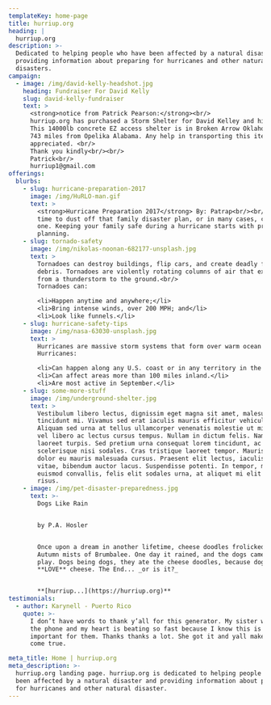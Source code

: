 ```yaml
---
templateKey: home-page
title: hurriup.org
heading: |
  hurriup.org
description: >-
  Dedicated to helping people who have been affected by a natural disaster and
  providing information about preparing for hurricanes and other natural
  disasters.
campaign:
  - image: /img/david-kelly-headshot.jpg
    heading: Fundraiser For David Kelly
    slug: david-kelly-fundraiser
    text: >
      <strong>notice from Patrick Pearson:</strong><br/>
      hurriup.org has purchased a Storm Shelter for David Kelley and his family.
      This 14000lb concrete EZ access shelter is in Broken Arrow Oklahoma,
      743 miles from Opelika Alabama. Any help in transporting this item is much
      appreciated. <br/>
      Thank you kindly<br/><br/>
      Patrick<br/>
      hurriup1@gmail.com
offerings:
  blurbs:
    - slug: hurricane-preparation-2017
      image: /img/HuRLO-man.gif
      text: >
        <strong>Hurricane Preparation 2017</strong> By: Patrap<br/><br/> It's
        time to dust off that family disaster plan, or in many cases, create
        one. Keeping your family safe during a hurricane starts with proper
        planning.
    - slug: tornado-safety
      image: /img/nikolas-noonan-682177-unsplash.jpg
      text: >
        Tornadoes can destroy buildings, flip cars, and create deadly flying
        debris. Tornadoes are violently rotating columns of air that extend
        from a thunderstorm to the ground.<br/>
        Tornadoes can:

        <li>Happen anytime and anywhere;</li>
        <li>Bring intense winds, over 200 MPH; and</li>
        <li>Look like funnels.</li>
    - slug: hurricane-safety-tips
      image: /img/nasa-63030-unsplash.jpg
      text: >
        Hurricanes are massive storm systems that form over warm ocean waters and move toward land. Potential threats from hurricanes include powerful winds, heavy rainfall, storm surges, coastal and inland flooding, rip currents, tornadoes, and landslides. The Atlantic hurricane season runs from June 1 to November 30. The Pacific hurricane season runs May 15 to November 30.<br/>
        Hurricanes:

        <li>Can happen along any U.S. coast or in any territory in the Atlantic or Pacific oceans.</li>
        <li>Can affect areas more than 100 miles inland.</li>
        <li>Are most active in September.</li>
    - slug: some-more-stuff
      image: /img/underground-shelter.jpg
      text: >
        Vestibulum libero lectus, dignissim eget magna sit amet, malesuada
        tincidunt mi. Vivamus sed erat iaculis mauris efficitur vehicula.
        Aliquam sed urna at tellus ullamcorper venenatis molestie ut mi. Duis
        vel libero ac lectus cursus tempus. Nullam in dictum felis. Nam sed
        laoreet turpis. Sed pretium urna consequat lorem tincidunt, ac
        scelerisque nisi sodales. Cras tristique laoreet tempor. Mauris vitae
        dolor eu mauris malesuada cursus. Praesent elit lectus, iaculis vel odio
        vitae, bibendum auctor lacus. Suspendisse potenti. In tempor, massa quis
        euismod convallis, felis elit sodales urna, at aliquet mi elit auctor
        risus.
    - image: /img/pet-disaster-preparedness.jpg
      text: >-
        Dogs Like Rain


        by P.A. Hosler


        Once upon a dream in another lifetime, cheese doodles frolicked in the
        Autumn mists of Brumbalee. One day it rained, and the dogs came out to
        play. Dogs being dogs, they ate the cheese doodles, because dogs
        **LOVE** cheese. The End... _or is it?_


        **[hurriup...](https://hurriup.org)**
testimonials:
  - author: Karynell - Puerto Rico
    quote: >-
      I don’t have words to thank y’all for this generator. My sister was crying on
      the phone and my heart is beating so fast because I know this is really
      important for them. Thanks thanks a lot. She got it and yall make a wish
      come true.

meta_title: Home | hurriup.org
meta_description: >-
  hurriup.org landing page. hurriup.org is dedicated to helping people who have
  been affected by a natural disaster and providing information about preparing
  for hurricanes and other natural disaster.
---
```

